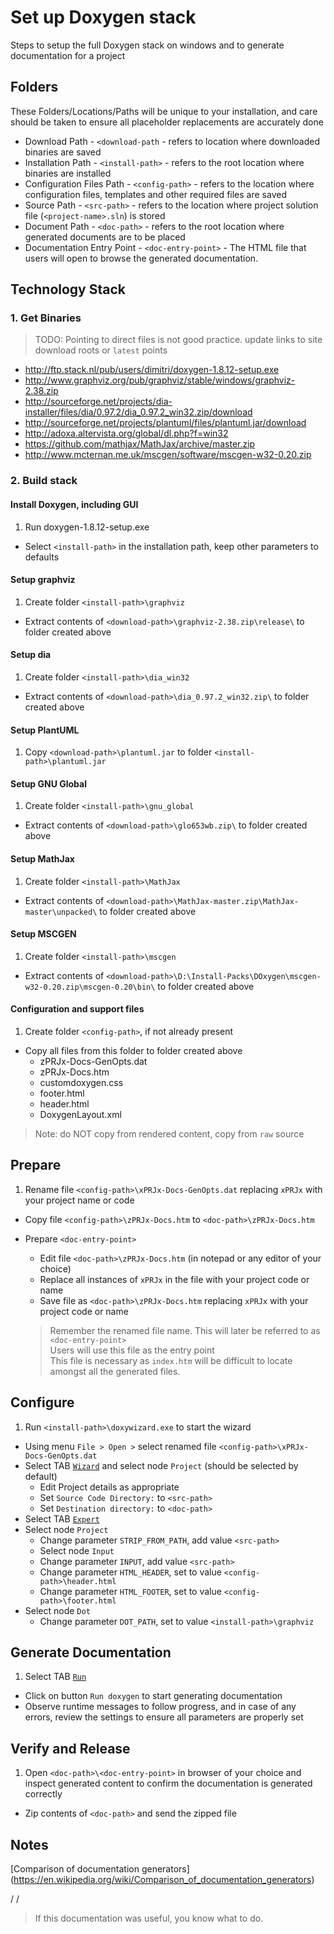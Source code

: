 # Set up Doxygen stack

Steps to setup the full Doxygen stack on windows
and to generate documentation for a project

## Folders
These Folders/Locations/Paths will be unique to your installation, and care should be taken to ensure all placeholder replacements are accurately done  
-	Download Path - `<download-path` - refers to location where downloaded binaries are saved
-	Installation Path - `<install-path>` - refers to the root location where binaries are installed
-	Configuration Files Path - `<config-path>` - refers to the location where configuration files, templates and other required files are saved
-	Source Path - `<src-path>` - refers to the location where project solution file (`<project-name>.sln`) is stored
-	Document Path - `<doc-path>` - refers to the root location where generated documents are to be placed
-	Documentation Entry Point - `<doc-entry-point>` - The HTML file that users will open to browse the generated documentation.

## Technology Stack
### 1. Get Binaries
>	TODO: Pointing to direct files is not good practice. update links to site download roots or `latest` points

-	http://ftp.stack.nl/pub/users/dimitri/doxygen-1.8.12-setup.exe
-	http://www.graphviz.org/pub/graphviz/stable/windows/graphviz-2.38.zip
-	http://sourceforge.net/projects/dia-installer/files/dia/0.97.2/dia_0.97.2_win32.zip/download
-	http://sourceforge.net/projects/plantuml/files/plantuml.jar/download
-	http://adoxa.altervista.org/global/dl.php?f=win32
-	https://github.com/mathjax/MathJax/archive/master.zip
-	http://www.mcternan.me.uk/mscgen/software/mscgen-w32-0.20.zip

### 2. Build stack
#### Install Doxygen, including GUI
1. 	Run doxygen-1.8.12-setup.exe
- 	Select `<install-path>` in the installation path, keep other parameters to defaults

#### Setup graphviz
1. 	Create folder `<install-path>\graphviz`
-	Extract contents of `<download-path>\graphviz-2.38.zip\release\` to folder created above

#### Setup dia
1. 	Create folder `<install-path>\dia_win32`
-	Extract contents of `<download-path>\dia_0.97.2_win32.zip\` to folder created above

#### Setup PlantUML
1. 	Copy `<download-path>\plantuml.jar` to folder `<install-path>\plantuml.jar`

#### Setup GNU Global
1. 	Create folder `<install-path>\gnu_global`
-	Extract contents of `<download-path>\glo653wb.zip\` to folder created above

#### Setup MathJax
1. 	Create folder `<install-path>\MathJax`
-	Extract contents of `<download-path>\MathJax-master.zip\MathJax-master\unpacked\` to folder created above

#### Setup MSCGEN
1. 	Create folder `<install-path>\mscgen`
-	Extract contents of `<download-path>\D:\Install-Packs\DOxygen\mscgen-w32-0.20.zip\mscgen-0.20\bin\` to folder created above

#### Configuration and support files
1.	Create folder `<config-path>`, if not already present
-	Copy all files from this folder to folder created above
	-	zPRJx-Docs-GenOpts.dat
	-	zPRJx-Docs.htm
	-	customdoxygen.css
	-	footer.html
	-	header.html
	-	DoxygenLayout.xml  

> Note: do NOT copy from rendered content, copy from `raw` source

## Prepare
1.	Rename file `<config-path>\xPRJx-Docs-GenOpts.dat` replacing `xPRJx` with your project name or code
-	Copy file `<config-path>\zPRJx-Docs.htm` to `<doc-path>\zPRJx-Docs.htm`
-	Prepare `<doc-entry-point>`
	-	Edit file `<doc-path>\zPRJx-Docs.htm` (in notepad or any editor of your choice)
	-	Replace all instances of `xPRJx` in the file with your project code or name
	-	Save file as `<doc-path>\zPRJx-Docs.htm` replacing `xPRJx` with your project code or name
	
	>	Remember the renamed file name. This will later be referred to as `<doc-entry-point>`  
	>	Users will use this file as the entry point  
	>	This file is necessary as `index.htm` will be difficult to locate amongst all the generated files.  

## Configure
1.	Run `<install-path>\doxywizard.exe` to start the wizard
-	Using menu `File > Open >` select renamed file `<config-path>\xPRJx-Docs-GenOpts.dat`
-	Select TAB <u>`Wizard`</u> and select node `Project` (should be selected by default)
	-	Edit Project details as appropriate
	-	Set `Source Code Directory:` to `<src-path>`
	-	Set `Destination directory:` to `<doc-path>`
-	Select TAB <u>`Expert`</u>
-	Select node `Project`
	-	Change parameter `STRIP_FROM_PATH`, add value `<src-path>`
	-	Select node `Input`
	-	Change parameter `INPUT`, add value `<src-path>`
	-	Change parameter `HTML_HEADER`, set to value `<config-path>\header.html`
	-	Change parameter `HTML_FOOTER`, set to value `<config-path>\footer.html`
-	Select node `Dot`
	-	Change parameter `DOT_PATH`, set to value `<install-path>\graphviz`

## Generate Documentation
1.	Select TAB <u>`Run`</u>
-	Click on button `Run doxygen` to start generating documentation
-	Observe runtime messages to follow progress, and in case of any errors, review the settings to ensure all parameters are properly set

## Verify and Release
1.	Open `<doc-path>\<doc-entry-point>` in browser of your choice and inspect generated content to confirm the documentation is generated correctly
-	Zip contents of `<doc-path>` and send the zipped file

## Notes
[Comparison of documentation generators]  (https://en.wikipedia.org/wiki/Comparison_of_documentation_generators)

/
/
>	If this documentation was useful, you know what to do.
